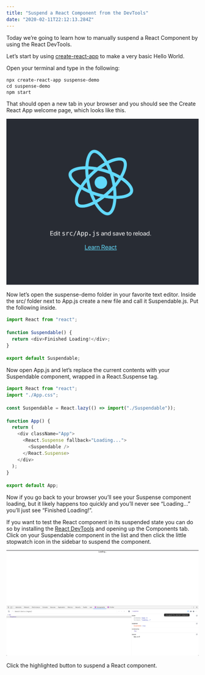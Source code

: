 ```yaml
---
title: "Suspend a React Component from the DevTools"
date: "2020-02-11T22:12:13.284Z"
---
```


Today we’re going to learn how to manually suspend a React Component by using the React DevTools.

Let’s start by using [create-react-app](https://github.com/facebook/create-react-app) to make a very basic Hello World.

Open your terminal and type in the following:

```shell
npx create-react-app suspense-demo
cd suspense-demo
npm start
```

That should open a new tab in your browser and you should see the Create React App welcome page, which looks like this.

![Create React App welcome page.](./create-react-app-welcome-page.png)

Now let’s open the suspense-demo folder in your favorite text editor. Inside the src/ folder next to App.js create a new file and call it Suspendable.js. Put the following inside.

```javascript
import React from "react";

function Suspendable() {
  return <div>Finished Loading!</div>;
}

export default Suspendable;
```

Now open App.js and let’s replace the current contents with your Suspendable component, wrapped in a React.Suspense tag.

```javascript
import React from "react";
import "./App.css";

const Suspendable = React.lazy(() => import("./Suspendable"));

function App() {
  return (
    <div className="App">
      <React.Suspense fallback="Loading...">
        <Suspendable />
      </React.Suspense>
    </div>
  );
}

export default App;
```

Now if you go back to your browser you’ll see your Suspense component loading, but it likely happens too quickly and you’ll never see “Loading…” you’ll just see “Finished Loading!”.

If you want to test the React component in its suspended state you can do so by installing the [React DevTools](https://chrome.google.com/webstore/detail/react-developer-tools/fmkadmapgofadopljbjfkapdkoienihi?hl=en) and opening up the Components tab. Click on your Suspendable component in the list and then click the little stopwatch icon in the sidebar to suspend the component.

![Suspend React Component with DevTools](./suspend-component-react-devtools.png)

Click the highlighted button to suspend a React component.
